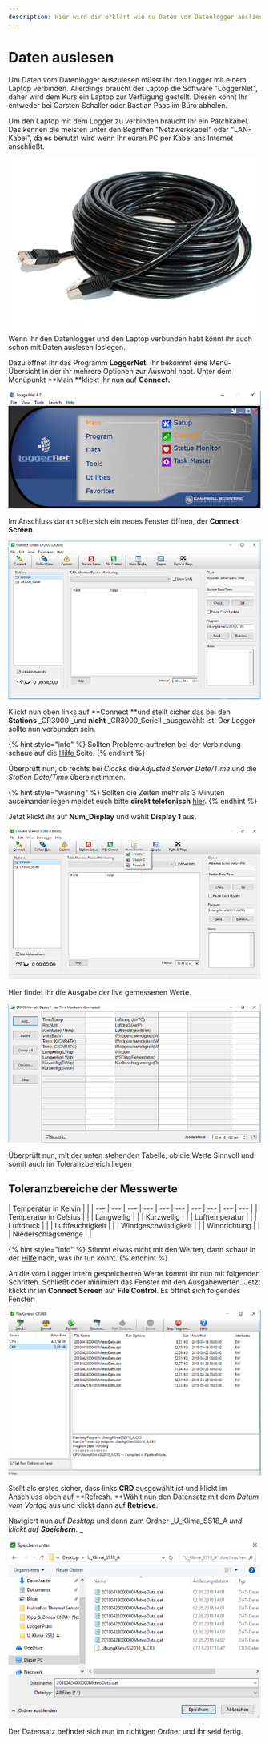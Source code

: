 ```yaml
---
description: Hier wird dir erklärt wie du Daten vom Datenlogger ausliest.
---
```


# Daten auslesen

Um Daten vom Datenlogger auszulesen müsst Ihr den Logger mit einem Laptop verbinden. Allerdings braucht der Laptop die Software "LoggerNet", daher wird dem Kurs ein Laptop zur Verfügung gestellt. Diesen könnt Ihr entweder bei Carsten Schaller oder Bastian Paas im Büro abholen.

Um den Laptop mit dem Logger zu verbinden braucht Ihr ein Patchkabel. Das kennen die meisten unter den Begriffen "Netzwerkkabel" oder "LAN-Kabel", da es benutzt wird wenn Ihr euren PC per Kabel ans Internet anschließt. 

![Patchkabel fuer Verbindung zwischen Datenlogger und Laptop](.gitbook/assets/patchcable_black_20m.jpg)

Wenn ihr den Datenlogger und den Laptop verbunden habt könnt ihr auch schon mit Daten auslesen loslegen. 

Dazu öffnet ihr das Programm **LoggerNet**. Ihr bekommt eine Menü-Übersicht in der ihr mehrere Optionen zur Auswahl habt. Unter dem Menüpunkt **Main **klickt ihr nun auf **Connect.**

![Benutzeroberfl&#xE4;che LoggerNet](.gitbook/assets/gui.PNG)

Im Anschluss daran sollte sich ein neues Fenster öffnen, der **Connect Screen**. 

![](.gitbook/assets/connect.PNG)



Klickt nun oben links auf **Connect **und stellt sicher das bei den **Stations** _CR3000 _und **nicht** _CR3000\_Seriell _ausgewählt ist. Der Logger sollte nun verbunden sein.

{% hint style="info" %}
Sollten Probleme auftreten bei der Verbindung schaue auf die [Hilfe ](hilfe.md#was-mache-ich-wenn-sich-der-laptop-nicht-mit-dem-logger-verbinden-laesst)Seite.
{% endhint %}

Überprüft nun, ob rechts bei _Clocks_ die _Adjusted Server Date/Time_ und die _Station Date/Time_ übereinstimmen. 

{% hint style="warning" %}
Sollten die Zeiten mehr als 3 Minuten auseinanderliegen meldet euch bitte **direkt telefonisch** [hier](hilfe.md#wo-melde-ich-mich-wenn-es-ein-problem-gibt).
{% endhint %}

Jetzt klickt ihr auf **Num\_Display** und wählt **Display 1** aus.

![](.gitbook/assets/num_neu%20%281%29.png)

Hier findet ihr die Ausgabe der live gemessenen Werte. 

![](.gitbook/assets/log.PNG)

Überprüft nun, mit der unten stehenden Tabelle, ob die Werte Sinnvoll und somit auch im Toleranzbereich liegen 

## Toleranzbereiche der Messwerte 

| Temperatur in Kelvin |  |
| --- | --- | --- | --- | --- | --- | --- | --- | --- | --- |
| Temperatur in Celsius |  |
| Langwellig |  |
| Kurzwellig  |  |
| Lufttemperatur |  |
| Luftdruck |  |
| Luftfeuchtigkeit  |  |
| Windgeschwindigkeit  |  |
| Windrichtung  |  |
| Niederschlagsmenge  |  |

{% hint style="info" %}
Stimmt etwas nicht mit den Werten, dann schaut in der [Hilfe](hilfe.md#was-mache-ich-wenn-die-werte-eines-sensors-unsinnig-sind-oder-gar-nicht-gemessen-werden) nach, was ihr tun könnt.
{% endhint %}

An die vom Logger intern gespeicherten Werte kommt ihr nun mit folgenden Schritten. Schließt oder minimiert das Fenster mit den Ausgabewerten. Jetzt klickt ihr im **Connect Screen** auf **File Control**. Es öffnet sich folgendes Fenster: 

![](.gitbook/assets/bildschirmfoto-zu-2018-05-03-16-29-49.png)

Stellt als erstes sicher, dass links **CRD** ausgewählt ist und klickt im Anschluss oben auf **Refresh. **Wählt nun den Datensatz mit dem _Datum vom Vortag_ aus und klickt dann auf **Retrieve**. 

Navigiert nun auf _Desktop_ und dann zum Ordner _U\_Klima\_SS18\_A _und klickt auf **Speichern**_. _

![](.gitbook/assets/file4.PNG)

Der Datensatz befindet sich nun im richtigen Ordner und ihr seid fertig.   




